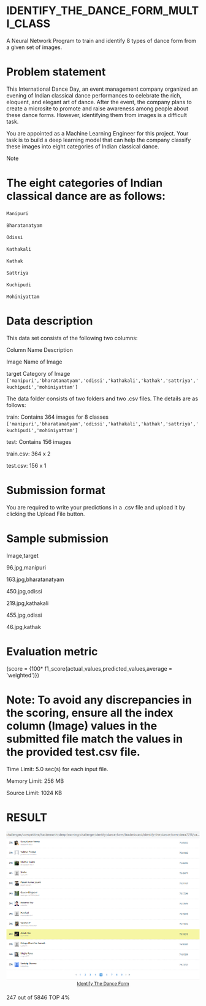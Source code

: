 # IDENTIFY_THE_DANCE_FORM_MULTI_CLASS 

A Neural Network Program to train and identify 8 types of dance form from a given set of images.

# Problem statement
This International Dance Day, an event management company organized an evening of Indian classical dance performances to celebrate the rich, eloquent, and elegant art of dance. After the event, the company plans to create a microsite to promote and raise awareness among people about these dance forms. However, identifying them from images is a difficult task.

You are appointed as a Machine Learning Engineer for this project. Your task is to build a deep learning model that can help the company classify these images into eight categories of Indian classical dance.

Note

# The eight categories of Indian classical dance are as follows:

`Manipuri`

`Bharatanatyam`

`Odissi`

`Kathakali`

`Kathak`

`Sattriya`

`Kuchipudi`

`Mohiniyattam`

# Data description

This data set consists of the following two columns:

Column Name	Description

Image	Name of Image

target	Category of Image `['manipuri','bharatanatyam','odissi','kathakali','kathak','sattriya','kuchipudi','mohiniyattam']`

The data folder consists of two folders and two .csv files. The details are as follows:

train: Contains 364 images for 8 classes `['manipuri','bharatanatyam','odissi','kathakali','kathak','sattriya','kuchipudi','mohiniyattam']`

test: Contains 156 images

train.csv: 364 x 2

test.csv: 156 x 1

# Submission format

You are required to write your predictions in a .csv file and upload it by clicking the Upload File button.

# Sample submission

Image,target

96.jpg,manipuri

163.jpg,bharatanatyam

450.jpg,odissi

219.jpg,kathakali

455.jpg,odissi

46.jpg,kathak

# Evaluation metric
\(score = {100* f1\_score(actual\_values,predicted\_values,average = 'weighted')}\)

# Note: To avoid any discrepancies in the scoring, ensure all the index column (Image) values in the submitted file match the values in the provided test.csv file.

Time Limit:	5.0 sec(s) for each input file.

Memory Limit:	256 MB

Source Limit:	1024 KB


# RESULT

<p align="center">
    <img src="back.png", width="1000">
    <br>
    <sup><a href="https://www.hackerearth.com/challenges/competitive/hackerearth-deep-learning-challenge-identify-dance-form/problems/">Identify The Dance Form</a></sup>
</p>

247 out of 5846 TOP 4%



